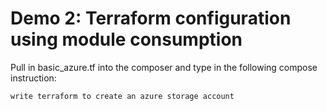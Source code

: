 # Demo 2:  Terraform configuration using module consumption

Pull in basic_azure.tf into the composer and type in the following compose instruction:
```
write terraform to create an azure storage account
```

